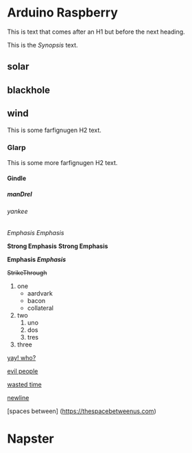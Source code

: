 # Arduino Raspberry
This is text that comes after an H1 but before the next heading.

<!-- Synopsis Start -->
This is the *Synopsis* text.
<!-- Synopsis End -->

## solar 
## blackhole
## wind
This is some farfignugen H2 text.

### Glarp
This is some more farfignugen H2 text.

#### Gindle
##### manDrel
###### yankee

*Emphasis* _Emphasis_

**Strong Emphasis** __Strong Emphasis__

**Emphasis _Emphasis_**

~~StrikeThrough~~


1. one
   * aardvark
   * bacon
   * collateral
1. two
   1. uno
   1. dos
   1. tres
1. three

<!-- This is a comment -->
<!-- 
  Tags: 
    mongoose,
    javascript
-->
<!-- Tags: node, mongodb -->

[yay! who?](https://yahoo.com)

[evil people][1]

[wasted time]

[newline](https://newline.com)

[spaces between]     (https://thespacebetweenus.com)

  # Napster

[1]: https://google.com
[wasted time]: https://reddit.com

<!-- Published: -->
<!-- Updated: -->